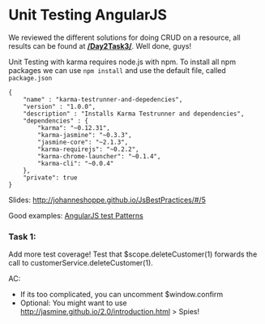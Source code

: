 # Unit Testing AngularJS 

We reviewed the different solutions for doing CRUD on a resource, all results can be found at **[/Day2Task3/](/Day2Task3/)**. Well done, guys!


Unit Testing with karma requires node.js with npm.
To install all npm packages we can use `npm install` and use the default file, called `package.json`

```
{
    "name" : "karma-testrunner-and-depedencies",
    "version" : "1.0.0",
    "description" : "Installs Karma Testrunner and dependencies",
    "dependencies" : {
        "karma": "~0.12.31",
        "karma-jasmine": "~0.3.3",
        "jasmine-core": "~2.1.3",
        "karma-requirejs": "~0.2.2",
        "karma-chrome-launcher": "~0.1.4",
        "karma-cli": "~0.0.4"
    },
    "private": true
}
```

Slides: http://johanneshoppe.github.io/JsBestPractices/#/5

Good examples: [AngularJS test Patterns](https://github.com/daniellmb/angular-test-patterns)



### Task 1:

Add more test coverage! Test that $scope.deleteCustomer(1) forwards the call to customerService.deleteCustomer(1).

AC: 
- If its too complicated, you can uncomment $window.confirm
- Optional: You might want to use http://jasmine.github.io/2.0/introduction.html > Spies!